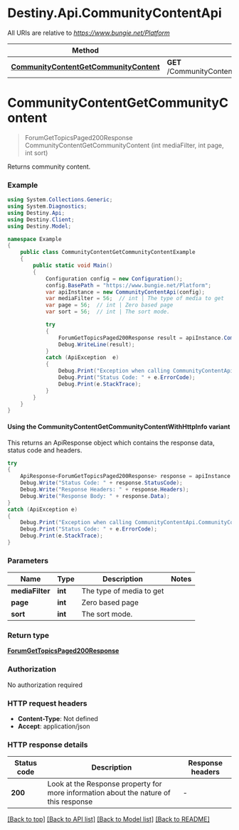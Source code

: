 # Destiny.Api.CommunityContentApi

All URIs are relative to *https://www.bungie.net/Platform*

| Method | HTTP request | Description |
|--------|--------------|-------------|
| [**CommunityContentGetCommunityContent**](CommunityContentApi.md#communitycontentgetcommunitycontent) | **GET** /CommunityContent/Get/{sort}/{mediaFilter}/{page}/ |  |

<a id="communitycontentgetcommunitycontent"></a>
# **CommunityContentGetCommunityContent**
> ForumGetTopicsPaged200Response CommunityContentGetCommunityContent (int mediaFilter, int page, int sort)



Returns community content.

### Example
```csharp
using System.Collections.Generic;
using System.Diagnostics;
using Destiny.Api;
using Destiny.Client;
using Destiny.Model;

namespace Example
{
    public class CommunityContentGetCommunityContentExample
    {
        public static void Main()
        {
            Configuration config = new Configuration();
            config.BasePath = "https://www.bungie.net/Platform";
            var apiInstance = new CommunityContentApi(config);
            var mediaFilter = 56;  // int | The type of media to get
            var page = 56;  // int | Zero based page
            var sort = 56;  // int | The sort mode.

            try
            {
                ForumGetTopicsPaged200Response result = apiInstance.CommunityContentGetCommunityContent(mediaFilter, page, sort);
                Debug.WriteLine(result);
            }
            catch (ApiException  e)
            {
                Debug.Print("Exception when calling CommunityContentApi.CommunityContentGetCommunityContent: " + e.Message);
                Debug.Print("Status Code: " + e.ErrorCode);
                Debug.Print(e.StackTrace);
            }
        }
    }
}
```

#### Using the CommunityContentGetCommunityContentWithHttpInfo variant
This returns an ApiResponse object which contains the response data, status code and headers.

```csharp
try
{
    ApiResponse<ForumGetTopicsPaged200Response> response = apiInstance.CommunityContentGetCommunityContentWithHttpInfo(mediaFilter, page, sort);
    Debug.Write("Status Code: " + response.StatusCode);
    Debug.Write("Response Headers: " + response.Headers);
    Debug.Write("Response Body: " + response.Data);
}
catch (ApiException e)
{
    Debug.Print("Exception when calling CommunityContentApi.CommunityContentGetCommunityContentWithHttpInfo: " + e.Message);
    Debug.Print("Status Code: " + e.ErrorCode);
    Debug.Print(e.StackTrace);
}
```

### Parameters

| Name | Type | Description | Notes |
|------|------|-------------|-------|
| **mediaFilter** | **int** | The type of media to get |  |
| **page** | **int** | Zero based page |  |
| **sort** | **int** | The sort mode. |  |

### Return type

[**ForumGetTopicsPaged200Response**](ForumGetTopicsPaged200Response.md)

### Authorization

No authorization required

### HTTP request headers

 - **Content-Type**: Not defined
 - **Accept**: application/json


### HTTP response details
| Status code | Description | Response headers |
|-------------|-------------|------------------|
| **200** | Look at the Response property for more information about the nature of this response |  -  |

[[Back to top]](#) [[Back to API list]](../README.md#documentation-for-api-endpoints) [[Back to Model list]](../README.md#documentation-for-models) [[Back to README]](../README.md)

